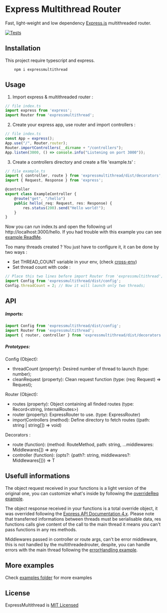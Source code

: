 # Express Multithread Router
Fast, light-weight and low dependency [Express.js](https://www.npmjs.com/package/express) multithreaded router.

[![Tests](https://github.com/Trackap/ExpressMultithread/actions/workflows/tests.yml/badge.svg)](https://github.com/Trackap/ExpressMultithread/actions/workflows/tests.yml)

Installation
-
This project require typescript and express.

```shell
    npm i expressmultithread
```

Usage
-

1. Import express & multithreaded router :
```ts
// file index.ts
import express from 'express';
import Router from 'expressmultithread';
```

2. Create your express app, use router and import controllers :
```ts
// file index.ts
const App = express();
App.use("/", Router.router);
Router.importControllers(__dirname + "/controllers");
App.listen(3000, () => console.info("Listening on port 3000"));
```

3. Create a controllers directory and create a file 'example.ts' :
```ts
// file example.ts
import { controller, route } from 'expressmultithread/dist/decorators';
import { Request, Response } from 'express';

@controller
export class ExampleController {
    @route("get", "/hello")
    public hello(_req: Request, res: Response) {
        res.status(200).send("Hello world!");
    }
}
```

Now you can run index.ts and open the following url http://localhost:3000/hello.
If you had trouble with this example you can see [example ReadMe](https://github.dev/Trackap/ExpressMultithread/tree/main/examples/exampleReadMe).

Too many threads created ?
You  just have to configure it, it can be done by two ways :

- Set THREAD_COUNT variable in your env, (check [cross-env](https://www.npmjs.com/package/cross-env))
- Set thread count with code :
```ts
// Place this two lines before import Router from 'expressmultithread';
import Config from 'expressmultithread/dist/config';
Config.threadCount = 2; // Now it will launch only two threads;
```


API
-

##### Imports:
```ts
import Config from 'expressmultithread/dist/config';
import Router from 'expressmultithread';
import { router, controller } from 'expressmultithread/dist/decorators';
```

##### Prototypes:
Config (Object):
 - threadCount (property): Desired number of thread to launch (type: number);
 - cleanRequest (property): Clean request function (type: (req: Request) => Request);

Router (Object):
 - routes (property): Object containing all finded routes (type: Record<string, InternalRoutes>)
 - router (property): ExpressRouter to use. (type: ExpressRouter)
 - importControllers (method): Define directory to fetch routes ((path: string | string[]) => void)
 
Decorators :
 - route (function): (method: RouteMethod, path: string, ...middlewares: Middlewares[]) => any
 - controller (function): <T extends constructor>(opts?: {path?: string, middlewares?: Middlewares[]}) => T

Usefull informations
-
The object request received in your functions is a light version of the original one, you can customize what's inside by following the [overrideReq example](https://github.dev/Trackap/ExpressMultithread/tree/main/examples/overrideReq).

The object response received in your functions is a total override object, it was overrided following the [Express API Documentation 4.x](https://expressjs.com/fr/4x/api.html#res).
Please note that transferred informations between threads must be serialisable data, res functions calls give content of the call to the main thread it means you can't pass functions in any res methods.

Middlewares passed in controller or route args, can't be error middleware, this is not handled by the multithreadedrouter, despite, you can handle errors with the main thread following the [errorHandling example](https://github.dev/Trackap/ExpressMultithread/tree/main/examples/errorHandling).

More examples
-
Check [examples folder](https://github.dev/Trackap/ExpressMultithread/tree/main/examples) for more examples

License
-
ExpressMultithread is [MIT Licensed](https://github.com/Trackap/ExpressMultithread/blob/main/LICENSE)
